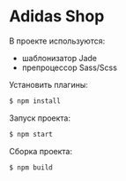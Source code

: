 # Adidas Shop

В проекте используются:
  - шаблонизатор Jade
  - препроцессор Sass/Scss


Установить плагины:

  ```sh
$ npm install
```

Запуск проекта:

```sh
$ npm start
```

Сборка проекта:

```sh
$ npm build
```